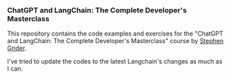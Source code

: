 ### ChatGPT and LangChain: The Complete Developer's Masterclass

This repository contains the code examples and exercises for the "ChatGPT and LangChain: The Complete Developer's Masterclass" course
by [Stephen Grider](https://www.udemy.com/user/sgslo/).

I've tried to update the codes to the latest Langchain's changes as much as I can. 
